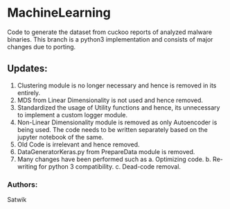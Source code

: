 # MachineLearning

Code to generate the dataset from cuckoo reports of analyzed malware binaries. 
This branch is a python3 implementation and consists of major changes due to porting. 

## Updates:
1. Clustering module is no longer necessary and hence is removed in its entirely.
2. MDS from Linear Dimensionality is not used and hence removed.
3. Standardized the usage of Utility functions and hence, its unnecessary to implement a custom logger module.
4. Non-Linear Dimensionality module is removed as only Autoencoder is being used. The code needs to be written separately based on the jupyter notebook of the same.
5. Old Code is irrelevant and hence removed. 
6. DataGeneratorKeras.py from PrepareData module is removed.
7. Many changes have been performed such as 
    a. Optimizing code.
    b. Re-writing for python 3 compatibility.
    c. Dead-code removal.

### Authors:
Satwik

